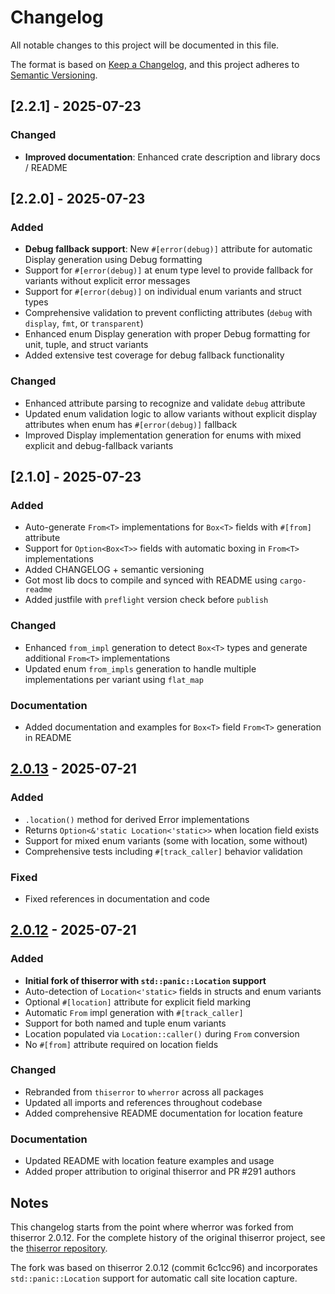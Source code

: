 # Changelog

All notable changes to this project will be documented in this file.

The format is based on [Keep a Changelog](https://keepachangelog.com/en/1.0.0/),
and this project adheres to [Semantic Versioning](https://semver.org/spec/v2.0.0.html).

## [2.2.1] - 2025-07-23

### Changed
- **Improved documentation**: Enhanced crate description and library docs / README

## [2.2.0] - 2025-07-23

### Added
- **Debug fallback support**: New `#[error(debug)]` attribute for automatic Display generation using Debug formatting
- Support for `#[error(debug)]` at enum type level to provide fallback for variants without explicit error messages
- Support for `#[error(debug)]` on individual enum variants and struct types
- Comprehensive validation to prevent conflicting attributes (`debug` with `display`, `fmt`, or `transparent`)
- Enhanced enum Display generation with proper Debug formatting for unit, tuple, and struct variants
- Added extensive test coverage for debug fallback functionality

### Changed
- Enhanced attribute parsing to recognize and validate `debug` attribute
- Updated enum validation logic to allow variants without explicit display attributes when enum has `#[error(debug)]` fallback
- Improved Display implementation generation for enums with mixed explicit and debug-fallback variants

## [2.1.0] - 2025-07-23

### Added
- Auto-generate `From<T>` implementations for `Box<T>` fields with `#[from]` attribute
- Support for `Option<Box<T>>` fields with automatic boxing in `From<T>` implementations
- Added CHANGELOG + semantic versioning
- Got most lib docs to compile and synced with README using `cargo-readme`
- Added justfile with `preflight` version check before `publish`

### Changed
- Enhanced `from_impl` generation to detect `Box<T>` types and generate additional `From<T>` implementations
- Updated enum `from_impls` generation to handle multiple implementations per variant using `flat_map`

### Documentation
- Added documentation and examples for `Box<T>` field `From<T>` generation in README

## [2.0.13] - 2025-07-21

### Added
- `.location()` method for derived Error implementations
- Returns `Option<&'static Location<'static>>` when location field exists
- Support for mixed enum variants (some with location, some without)
- Comprehensive tests including `#[track_caller]` behavior validation

### Fixed
- Fixed references in documentation and code

## [2.0.12] - 2025-07-21

### Added
- **Initial fork of thiserror with `std::panic::Location` support**
- Auto-detection of `Location<'static>` fields in structs and enum variants
- Optional `#[location]` attribute for explicit field marking
- Automatic `From` impl generation with `#[track_caller]`
- Support for both named and tuple enum variants
- Location populated via `Location::caller()` during `From` conversion
- No `#[from]` attribute required on location fields

### Changed
- Rebranded from `thiserror` to `wherror` across all packages
- Updated all imports and references throughout codebase
- Added comprehensive README documentation for location feature

### Documentation
- Updated README with location feature examples and usage
- Added proper attribution to original thiserror and PR #291 authors

## Notes

This changelog starts from the point where wherror was forked from thiserror 2.0.12.
For the complete history of the original thiserror project, see the
[thiserror repository](https://github.com/dtolnay/thiserror).

The fork was based on thiserror 2.0.12 (commit 6c1cc96) and incorporates
`std::panic::Location` support for automatic call site location capture.

[Unreleased]: https://github.com/dra11y/wherror/compare/v2.0.13...HEAD
[2.0.13]: https://github.com/dra11y/wherror/compare/v2.0.12...v2.0.13
[2.0.12]: https://github.com/dra11y/wherror/releases/tag/v2.0.12
